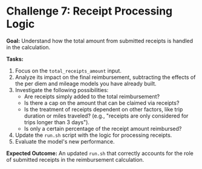 # Challenge 7: Receipt Processing Logic

**Goal:** Understand how the total amount from submitted receipts is handled in the calculation.

**Tasks:**
1.  Focus on the `total_receipts_amount` input.
2.  Analyze its impact on the final reimbursement, subtracting the effects of the per diem and mileage models you have already built.
3.  Investigate the following possibilities:
    *   Are receipts simply added to the total reimbursement?
    *   Is there a cap on the amount that can be claimed via receipts?
    *   Is the treatment of receipts dependent on other factors, like trip duration or miles traveled? (e.g., "receipts are only considered for trips longer than 3 days").
    *   Is only a certain percentage of the receipt amount reimbursed?
4.  Update the `run.sh` script with the logic for processing receipts.
5.  Evaluate the model's new performance.

**Expected Outcome:** An updated `run.sh` that correctly accounts for the role of submitted receipts in the reimbursement calculation. 